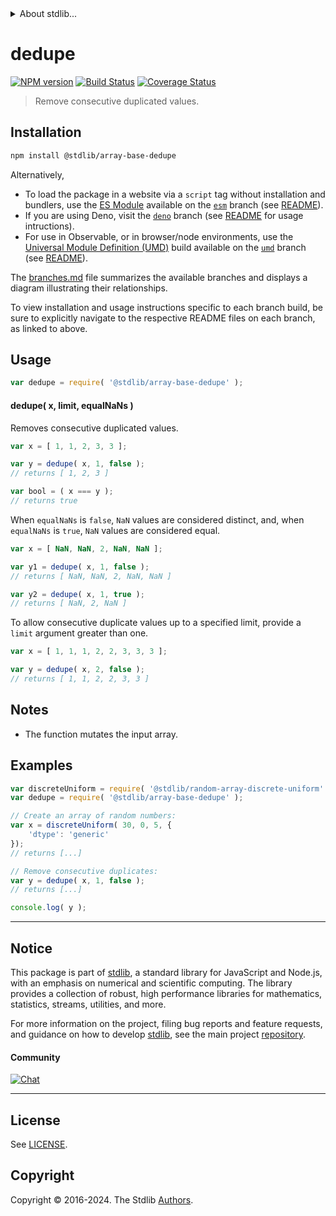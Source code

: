 <!--

@license Apache-2.0

Copyright (c) 2023 The Stdlib Authors.

Licensed under the Apache License, Version 2.0 (the "License");
you may not use this file except in compliance with the License.
You may obtain a copy of the License at

   http://www.apache.org/licenses/LICENSE-2.0

Unless required by applicable law or agreed to in writing, software
distributed under the License is distributed on an "AS IS" BASIS,
WITHOUT WARRANTIES OR CONDITIONS OF ANY KIND, either express or implied.
See the License for the specific language governing permissions and
limitations under the License.

-->


<details>
  <summary>
    About stdlib...
  </summary>
  <p>We believe in a future in which the web is a preferred environment for numerical computation. To help realize this future, we've built stdlib. stdlib is a standard library, with an emphasis on numerical and scientific computation, written in JavaScript (and C) for execution in browsers and in Node.js.</p>
  <p>The library is fully decomposable, being architected in such a way that you can swap out and mix and match APIs and functionality to cater to your exact preferences and use cases.</p>
  <p>When you use stdlib, you can be absolutely certain that you are using the most thorough, rigorous, well-written, studied, documented, tested, measured, and high-quality code out there.</p>
  <p>To join us in bringing numerical computing to the web, get started by checking us out on <a href="https://github.com/stdlib-js/stdlib">GitHub</a>, and please consider <a href="https://opencollective.com/stdlib">financially supporting stdlib</a>. We greatly appreciate your continued support!</p>
</details>

# dedupe

[![NPM version][npm-image]][npm-url] [![Build Status][test-image]][test-url] [![Coverage Status][coverage-image]][coverage-url] <!-- [![dependencies][dependencies-image]][dependencies-url] -->

> Remove consecutive duplicated values.

<!-- Section to include introductory text. Make sure to keep an empty line after the intro `section` element and another before the `/section` close. -->

<section class="intro">

</section>

<!-- /.intro -->

<!-- Package usage documentation. -->

<section class="installation">

## Installation

```bash
npm install @stdlib/array-base-dedupe
```

Alternatively,

-   To load the package in a website via a `script` tag without installation and bundlers, use the [ES Module][es-module] available on the [`esm`][esm-url] branch (see [README][esm-readme]).
-   If you are using Deno, visit the [`deno`][deno-url] branch (see [README][deno-readme] for usage intructions).
-   For use in Observable, or in browser/node environments, use the [Universal Module Definition (UMD)][umd] build available on the [`umd`][umd-url] branch (see [README][umd-readme]).

The [branches.md][branches-url] file summarizes the available branches and displays a diagram illustrating their relationships.

To view installation and usage instructions specific to each branch build, be sure to explicitly navigate to the respective README files on each branch, as linked to above.

</section>

<section class="usage">

## Usage

```javascript
var dedupe = require( '@stdlib/array-base-dedupe' );
```

#### dedupe( x, limit, equalNaNs )

Removes consecutive duplicated values.

```javascript
var x = [ 1, 1, 2, 3, 3 ];

var y = dedupe( x, 1, false );
// returns [ 1, 2, 3 ]

var bool = ( x === y );
// returns true
```

When `equalNaNs` is `false`, `NaN` values are considered distinct, and, when `equalNaNs` is `true`, `NaN` values are considered equal.

```javascript
var x = [ NaN, NaN, 2, NaN, NaN ];

var y1 = dedupe( x, 1, false );
// returns [ NaN, NaN, 2, NaN, NaN ]

var y2 = dedupe( x, 1, true );
// returns [ NaN, 2, NaN ]
```

To allow consecutive duplicate values up to a specified limit, provide a `limit` argument greater than one.

```javascript
var x = [ 1, 1, 1, 2, 2, 3, 3, 3 ];

var y = dedupe( x, 2, false );
// returns [ 1, 1, 2, 2, 3, 3 ]
```

</section>

<!-- /.usage -->

<!-- Package usage notes. Make sure to keep an empty line after the `section` element and another before the `/section` close. -->

<section class="notes">

## Notes

-   The function mutates the input array.

</section>

<!-- /.notes -->

<!-- Package usage examples. -->

<section class="examples">

## Examples

<!-- eslint no-undef: "error" -->

```javascript
var discreteUniform = require( '@stdlib/random-array-discrete-uniform' );
var dedupe = require( '@stdlib/array-base-dedupe' );

// Create an array of random numbers:
var x = discreteUniform( 30, 0, 5, {
    'dtype': 'generic'
});
// returns [...]

// Remove consecutive duplicates:
var y = dedupe( x, 1, false );
// returns [...]

console.log( y );
```

</section>

<!-- /.examples -->

<!-- Section to include cited references. If references are included, add a horizontal rule *before* the section. Make sure to keep an empty line after the `section` element and another before the `/section` close. -->

<section class="references">

</section>

<!-- /.references -->

<!-- Section for related `stdlib` packages. Do not manually edit this section, as it is automatically populated. -->

<section class="related">

</section>

<!-- /.related -->

<!-- Section for all links. Make sure to keep an empty line after the `section` element and another before the `/section` close. -->


<section class="main-repo" >

* * *

## Notice

This package is part of [stdlib][stdlib], a standard library for JavaScript and Node.js, with an emphasis on numerical and scientific computing. The library provides a collection of robust, high performance libraries for mathematics, statistics, streams, utilities, and more.

For more information on the project, filing bug reports and feature requests, and guidance on how to develop [stdlib][stdlib], see the main project [repository][stdlib].

#### Community

[![Chat][chat-image]][chat-url]

---

## License

See [LICENSE][stdlib-license].


## Copyright

Copyright &copy; 2016-2024. The Stdlib [Authors][stdlib-authors].

</section>

<!-- /.stdlib -->

<!-- Section for all links. Make sure to keep an empty line after the `section` element and another before the `/section` close. -->

<section class="links">

[npm-image]: http://img.shields.io/npm/v/@stdlib/array-base-dedupe.svg
[npm-url]: https://npmjs.org/package/@stdlib/array-base-dedupe

[test-image]: https://github.com/stdlib-js/array-base-dedupe/actions/workflows/test.yml/badge.svg?branch=main
[test-url]: https://github.com/stdlib-js/array-base-dedupe/actions/workflows/test.yml?query=branch:main

[coverage-image]: https://img.shields.io/codecov/c/github/stdlib-js/array-base-dedupe/main.svg
[coverage-url]: https://codecov.io/github/stdlib-js/array-base-dedupe?branch=main

<!--

[dependencies-image]: https://img.shields.io/david/stdlib-js/array-base-dedupe.svg
[dependencies-url]: https://david-dm.org/stdlib-js/array-base-dedupe/main

-->

[chat-image]: https://img.shields.io/gitter/room/stdlib-js/stdlib.svg
[chat-url]: https://app.gitter.im/#/room/#stdlib-js_stdlib:gitter.im

[stdlib]: https://github.com/stdlib-js/stdlib

[stdlib-authors]: https://github.com/stdlib-js/stdlib/graphs/contributors

[umd]: https://github.com/umdjs/umd
[es-module]: https://developer.mozilla.org/en-US/docs/Web/JavaScript/Guide/Modules

[deno-url]: https://github.com/stdlib-js/array-base-dedupe/tree/deno
[deno-readme]: https://github.com/stdlib-js/array-base-dedupe/blob/deno/README.md
[umd-url]: https://github.com/stdlib-js/array-base-dedupe/tree/umd
[umd-readme]: https://github.com/stdlib-js/array-base-dedupe/blob/umd/README.md
[esm-url]: https://github.com/stdlib-js/array-base-dedupe/tree/esm
[esm-readme]: https://github.com/stdlib-js/array-base-dedupe/blob/esm/README.md
[branches-url]: https://github.com/stdlib-js/array-base-dedupe/blob/main/branches.md

[stdlib-license]: https://raw.githubusercontent.com/stdlib-js/array-base-dedupe/main/LICENSE

</section>

<!-- /.links -->
